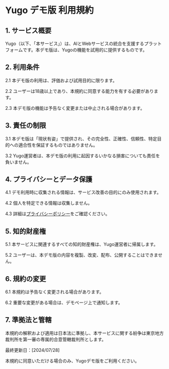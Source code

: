 # Yugo デモ版 利用規約

## 1. サービス概要

Yugo（以下、「本サービス」）は、AIとWebサービスの統合を支援するプラットフォームです。本デモ版は、Yugoの機能を試用的に提供するものです。

## 2. 利用条件

2.1 本デモ版の利用は、評価および試用目的に限ります。

2.2 ユーザーは18歳以上であり、本規約に同意する能力を有する必要があります。

2.3 本デモ版の機能は予告なく変更または中止される場合があります。

## 3. 責任の制限

3.1 本デモ版は「現状有姿」で提供され、その完全性、正確性、信頼性、特定目的への適合性を保証するものではありません。

3.2 Yugo運営者は、本デモ版の利用に起因するいかなる損害についても責任を負いません。

## 4. プライバシーとデータ保護

4.1 デモ利用時に収集される情報は、サービス改善の目的にのみ使用されます。

4.2 個人を特定できる情報は収集しません。

4.3 詳細は[プライバシーポリシー](privacy-policy-ja.md)をご確認ください。

## 5. 知的財産権

5.1 本サービスに関連するすべての知的財産権は、Yugo運営者に帰属します。

5.2 ユーザーは、本デモ版の内容を複製、改変、配布、公開することはできません。

## 6. 規約の変更

6.1 本規約は予告なく変更される場合があります。

6.2 重要な変更がある場合は、デモページ上で通知します。

## 7. 準拠法と管轄

本規約の解釈および適用は日本法に準拠し、本サービスに関する紛争は東京地方裁判所を第一審の専属的合意管轄裁判所とします。

最終更新日：[2024/07/28]

本規約に同意いただける場合のみ、Yugoデモ版をご利用ください。